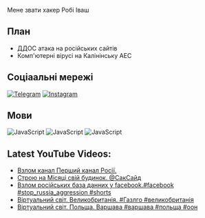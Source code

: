 Мене звати хакер Робі Іваш
## План
- ДДОС атака на російських сайтів
- Комп'ютерні вірусі на Калінінську АЕС
## Соціаальні мережі
[![Telegram](https://img.shields.io/badge/-Telegram-090909?style=for-the-badge&logo=telegram&logoColor=27A0D9)](https://t.me/+G6oaMxVGu5dlOWZi)
[![Instagram](https://img.shields.io/badge/-Instagram-090909?style=for-the-badge&logo=instagram&logoColor=B4068E)](https://www.instagram.com/bakum430)
## Мови
![JavaScript](https://img.shields.io/badge/-JavaScript-090909?style=for-the-badge&logo=JavaScript&logoColor=E9D54D)
![JavaScript](https://img.shields.io/badge/-Java-090909?style=for-the-badge&logo=Java&logoColor=E9D54D)
![JavaScript](https://img.shields.io/badge/-Python-090909?style=for-the-badge&logo=Python&logoColor=E9D54D)
## Latest YouTube Videos:
<!-- YOUTUBE:START -->
- [Взлом канал Перший канал Росії.](https://www.youtube.com/watch?v=oV0upNQU3Ig)
- [Строю на Місяці свій будинок. @СакСайд](https://www.youtube.com/watch?v=YIa4q3l8QGg)
- [Взлом російських база данних у facebook.#facebook #stop_russia_aggression #shorts](https://www.youtube.com/watch?v=QL0l61LWxQU)
- [Віртуальний світ. Великобританія. #Газлго #великобританія](https://www.youtube.com/watch?v=rMWvaOAvEFA)
- [Віртуальний світ. Польща. Варшава #варшава #польща #оон](https://www.youtube.com/watch?v=Cm8BwosBDBI)
<!-- YOUTUBE:END -->